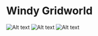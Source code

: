 # Windy Gridworld
![Alt text](../readme/windy.PNG)
![Alt text](../readme/sarsa.PNG)
![Alt text](../readme/q-learning.PNG)
